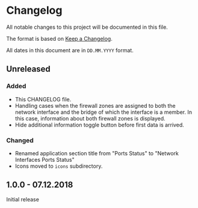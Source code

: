 # Changelog

All notable changes to this project will be documented in this file.

The format is based on [Keep a Changelog](https://keepachangelog.com/en/1.0.0/).

All dates in this document are in `DD.MM.YYYY` format.

## Unreleased
### Added
- This CHANGELOG file.
- Handling cases when the firewall zones are assigned to both the network
  interface and the bridge of which the interface is a member. In this case,
  information about both firewall zones is displayed.
- Hide additional information toggle button before first data is arrived.

### Changed
- Renamed application section title from "Ports Status" to "Network Interfaces
  Ports Status"
- Icons moved to `icons` subdirectory.

## 1.0.0 - 07.12.2018

Initial release
